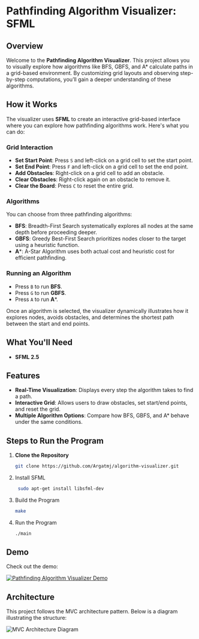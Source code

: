 # Pathfinding Algorithm Visualizer: SFML 

## Overview
Welcome to the **Pathfinding Algorithm Visualizer**. 
This project allows you to visually explore how algorithms like BFS, GBFS, and A* calculate paths in a grid-based environment. By customizing grid layouts and observing step-by-step computations, you’ll gain a deeper understanding of these algorithms.

## How it Works

The visualizer uses **SFML** to create an interactive grid-based interface where you can explore how pathfinding algorithms work. Here's what you can do:  

### Grid Interaction
- **Set Start Point**: Press `S` and left-click on a grid cell to set the start point.  
- **Set End Point**: Press `F` and left-click on a grid cell to set the end point.  
- **Add Obstacles**: Right-click on a grid cell to add an obstacle.  
- **Clear Obstacles**: Right-click again on an obstacle to remove it.  
- **Clear the Board**: Press `C` to reset the entire grid.

### Algorithms
You can choose from three pathfinding algorithms:  
- **BFS**: Breadth-First Search systematically explores all nodes at the same depth before proceeding deeper.  
- **GBFS**: Greedy Best-First Search prioritizes nodes closer to the target using a heuristic function.  
- **A***: A-Star Algorithm uses both actual cost and heuristic cost for efficient pathfinding.  

### Running an Algorithm
- Press `B` to run **BFS**.  
- Press `G` to run **GBFS**.  
- Press `A` to run **A***.  

Once an algorithm is selected, the visualizer dynamically illustrates how it explores nodes, avoids obstacles, and determines the shortest path between the start and end points.

## What You'll Need
- **SFML 2.5**

## Features
- **Real-Time Visualization**: Displays every step the algorithm takes to find a path.
- **Interactive Grid**: Allows users to draw obstacles, set start/end points, and reset the grid.
- **Multiple Algorithm Options**: Compare how BFS, GBFS, and A* behave under the same conditions.

## Steps to Run the Program

1. **Clone the Repository**  
   ```bash
   git clone https://github.com/Argatmj/algorithm-visualizer.git
2. Install SFML
   ```bash
    sudo apt-get install libsfml-dev
4. Build the Program 
   ```bash
   make
6. Run the Program
   ```bash
   ./main 
## Demo
Check out the demo:

[![Pathfinding Algorithm Visualizer Demo](https://img.youtube.com/vi/IgNzDYCisxY/0.jpg)](https://www.youtube.com/watch?v=IgNzDYCisxY)

## Architecture

This project follows the MVC architecture pattern. Below is a diagram illustrating the structure:

![MVC Architecture Diagram](src/mvc.png "MVC Diagram")

